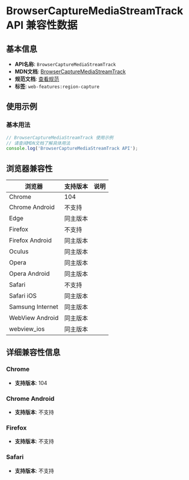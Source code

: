 # BrowserCaptureMediaStreamTrack API 兼容性数据

## 基本信息

- **API名称**: `BrowserCaptureMediaStreamTrack`
- **MDN文档**: [BrowserCaptureMediaStreamTrack](https://developer.mozilla.org/docs/Web/API/BrowserCaptureMediaStreamTrack)
- **规范文档**: [查看规范](https://w3c.github.io/mediacapture-region/#browser-capture-media-stream-track)
- **标签**: `web-features:region-capture`

## 使用示例

### 基本用法

```javascript
// BrowserCaptureMediaStreamTrack 使用示例
// 请查阅MDN文档了解具体用法
console.log('BrowserCaptureMediaStreamTrack API');
```

## 浏览器兼容性

| 浏览器 | 支持版本 | 说明 |
|--------|----------|------|
| Chrome | 104 |  |
| Chrome Android | 不支持 |  |
| Edge | 同主版本 |  |
| Firefox | 不支持 |  |
| Firefox Android | 同主版本 |  |
| Oculus | 同主版本 |  |
| Opera | 同主版本 |  |
| Opera Android | 同主版本 |  |
| Safari | 不支持 |  |
| Safari iOS | 同主版本 |  |
| Samsung Internet | 同主版本 |  |
| WebView Android | 同主版本 |  |
| webview_ios | 同主版本 |  |

## 详细兼容性信息

### Chrome

- **支持版本**: 104

### Chrome Android

- **支持版本**: 不支持

### Firefox

- **支持版本**: 不支持

### Safari

- **支持版本**: 不支持

